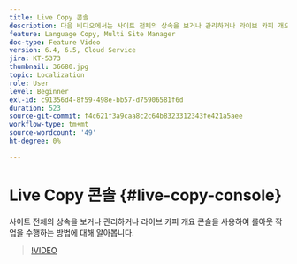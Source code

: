 ```yaml
---
title: Live Copy 콘솔
description: 다음 비디오에서는 사이트 전체의 상속을 보거나 관리하거나 라이브 카피 개요 콘솔을 사용하여 롤아웃 작업을 수행하는 방법을 설명합니다.
feature: Language Copy, Multi Site Manager
doc-type: Feature Video
version: 6.4, 6.5, Cloud Service
jira: KT-5373
thumbnail: 36680.jpg
topic: Localization
role: User
level: Beginner
exl-id: c91356d4-8f59-498e-bb57-d75906581f6d
duration: 523
source-git-commit: f4c621f3a9caa8c2c64b8323312343fe421a5aee
workflow-type: tm+mt
source-wordcount: '49'
ht-degree: 0%

---
```


# Live Copy 콘솔 {#live-copy-console}

사이트 전체의 상속을 보거나 관리하거나 라이브 카피 개요 콘솔을 사용하여 롤아웃 작업을 수행하는 방법에 대해 알아봅니다.

>[!VIDEO](https://video.tv.adobe.com/v/36680?quality=12&learn=on)
